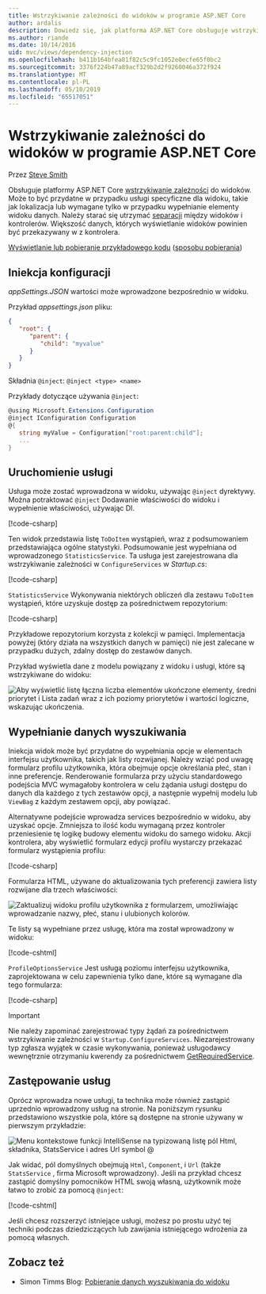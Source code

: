 ```yaml
---
title: Wstrzykiwanie zależności do widoków w programie ASP.NET Core
author: ardalis
description: Dowiedz się, jak platforma ASP.NET Core obsługuje wstrzykiwanie zależności do widoków MVC.
ms.author: riande
ms.date: 10/14/2016
uid: mvc/views/dependency-injection
ms.openlocfilehash: b411b164bfea81f82c5c9fc1052e0ecfe65f0bc2
ms.sourcegitcommit: 3376f224b47a89acf329b2d2f9260046a372f924
ms.translationtype: MT
ms.contentlocale: pl-PL
ms.lasthandoff: 05/10/2019
ms.locfileid: "65517051"
---
```

# <a name="dependency-injection-into-views-in-aspnet-core"></a>Wstrzykiwanie zależności do widoków w programie ASP.NET Core

Przez [Steve Smith](https://ardalis.com/)

Obsługuje platformy ASP.NET Core [wstrzykiwanie zależności](xref:fundamentals/dependency-injection) do widoków. Może to być przydatne w przypadku usługi specyficzne dla widoku, takie jak lokalizacja lub wymagane tylko w przypadku wypełnianie elementy widoku danych. Należy starać się utrzymać [separacji](/dotnet/standard/modern-web-apps-azure-architecture/architectural-principles#separation-of-concerns) między widoków i kontrolerów. Większość danych, których wyświetlanie widoków powinien być przekazywany w z kontrolera.

[Wyświetlanie lub pobieranie przykładowego kodu](https://github.com/aspnet/AspNetCore.Docs/tree/master/aspnetcore/mvc/views/dependency-injection/sample) ([sposobu pobierania](xref:index#how-to-download-a-sample))

## <a name="configuration-injection"></a>Iniekcja konfiguracji

*appSettings.JSON* wartości może wprowadzone bezpośrednio w widoku.

Przykład *appsettings.json* pliku:

```json
{
   "root": {
      "parent": {
         "child": "myvalue"
      }
   }
}
```

Składnia `@inject`: `@inject <type> <name>`

Przykłady dotyczące używania `@inject`:

```csharp
@using Microsoft.Extensions.Configuration
@inject IConfiguration Configuration
@{
   string myValue = Configuration["root:parent:child"];
   ...
}
```

## <a name="service-injection"></a>Uruchomienie usługi

Usługa może zostać wprowadzona w widoku, używając `@inject` dyrektywy. Można potraktować `@inject` Dodawanie właściwości do widoku i wypełnienie właściwości, używając DI.

[!code-csharp[](../../mvc/views/dependency-injection/sample/src/ViewInjectSample/Views/ToDo/Index.cshtml?highlight=4,5,15,16,17)]

Ten widok przedstawia listę `ToDoItem` wystąpień, wraz z podsumowaniem przedstawiająca ogólne statystyki. Podsumowanie jest wypełniana od wprowadzonego `StatisticsService`. Ta usługa jest zarejestrowana dla wstrzykiwanie zależności w `ConfigureServices` w *Startup.cs*:

[!code-csharp[](../../mvc/views/dependency-injection/sample/src/ViewInjectSample/Startup.cs?highlight=6,7&range=15-22)]

`StatisticsService` Wykonywania niektórych obliczeń dla zestawu `ToDoItem` wystąpień, które uzyskuje dostęp za pośrednictwem repozytorium:

[!code-csharp[](../../mvc/views/dependency-injection/sample/src/ViewInjectSample/Model/Services/StatisticsService.cs?highlight=15,20,25)]

Przykładowe repozytorium korzysta z kolekcji w pamięci. Implementacja powyżej (który działa na wszystkich danych w pamięci) nie jest zalecane w przypadku dużych, zdalny dostęp do zestawów danych.

Przykład wyświetla dane z modelu powiązany z widoku i usługi, które są wstrzykiwane do widoku:

![Aby wyświetlić listę łączna liczba elementów ukończone elementy, średni priorytet i Lista zadań wraz z ich poziomy priorytetów i wartości logiczne, wskazując ukończenia.](dependency-injection/_static/screenshot.png)

## <a name="populating-lookup-data"></a>Wypełnianie danych wyszukiwania

Iniekcja widok może być przydatne do wypełniania opcje w elementach interfejsu użytkownika, takich jak listy rozwijanej. Należy wziąć pod uwagę formularz profilu użytkownika, która obejmuje opcje określania płeć, stan i inne preferencje. Renderowanie formularza przy użyciu standardowego podejścia MVC wymagałoby kontrolera w celu żądania usługi dostępu do danych dla każdego z tych zestawów opcji, a następnie wypełnij modelu lub `ViewBag` z każdym zestawem opcji, aby powiązać.

Alternatywne podejście wprowadza services bezpośrednio w widoku, aby uzyskać opcje. Zmniejsza to ilość kodu wymaganą przez kontroler przeniesienie tę logikę budowy elementu widoku do samego widoku. Akcji kontrolera, aby wyświetlić formularz edycji profilu wystarczy przekazać formularz wystąpienia profilu:

[!code-csharp[](../../mvc/views/dependency-injection/sample/src/ViewInjectSample/Controllers/ProfileController.cs?highlight=9,19)]

Formularza HTML, używane do aktualizowania tych preferencji zawiera listy rozwijane dla trzech właściwości:

![Zaktualizuj widoku profilu użytkownika z formularzem, umożliwiając wprowadzanie nazwy, płeć, stanu i ulubionych kolorów.](dependency-injection/_static/updateprofile.png)

Te listy są wypełniane przez usługę, która ma został wprowadzony w widoku:

[!code-cshtml[](../../mvc/views/dependency-injection/sample/src/ViewInjectSample/Views/Profile/Index.cshtml?highlight=4,16,17,21,22,26,27)]

`ProfileOptionsService` Jest usługą poziomu interfejsu użytkownika, zaprojektowana w celu zapewnienia tylko dane, które są wymagane dla tego formularza:

[!code-csharp[](../../mvc/views/dependency-injection/sample/src/ViewInjectSample/Model/Services/ProfileOptionsService.cs?highlight=7,13,24)]

> [!IMPORTANT]
> Nie należy zapominać zarejestrować typy żądań za pośrednictwem wstrzykiwanie zależności w `Startup.ConfigureServices`. Niezarejestrowany typ zgłasza wyjątek w czasie wykonywania, ponieważ usługodawcy wewnętrznie otrzymaniu kwerendy za pośrednictwem [GetRequiredService](/dotnet/api/microsoft.extensions.dependencyinjection.serviceproviderserviceextensions.getrequiredservice).

## <a name="overriding-services"></a>Zastępowanie usług

Oprócz wprowadza nowe usługi, ta technika może również zastąpić uprzednio wprowadzony usług na stronie. Na poniższym rysunku przedstawiono wszystkie pola, które są dostępne na stronie używany w pierwszym przykładzie:

![Menu kontekstowe funkcji IntelliSense na typizowaną listę pól Html, składnika, StatsService i adres Url symbol @](dependency-injection/_static/razor-fields.png)

Jak widać, pól domyślnych obejmują `Html`, `Component`, i `Url` (także `StatsService` , firma Microsoft wprowadzony). Jeśli na przykład chcesz zastąpić domyślny pomocników HTML swoją własną, użytkownik może łatwo to zrobić za pomocą `@inject`:

[!code-cshtml[](../../mvc/views/dependency-injection/sample/src/ViewInjectSample/Views/Helper/Index.cshtml?highlight=3,11)]

Jeśli chcesz rozszerzyć istniejące usługi, możesz po prostu użyć tej techniki podczas dziedziczących lub zawijania istniejącego wdrożenia za pomocą własnych.

## <a name="see-also"></a>Zobacz też

* Simon Timms Blog: [Pobieranie danych wyszukiwania do widoku](http://blog.simontimms.com/2015/06/09/getting-lookup-data-into-you-view/)
